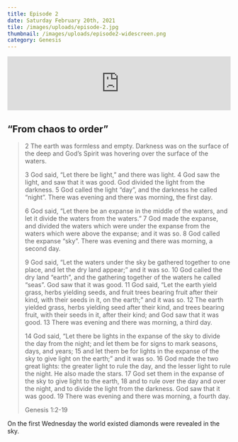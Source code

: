 ```yaml
---
title: Episode 2
date: Saturday February 20th, 2021
tile: /images/uploads/episode-2.jpg
thumbnail: /images/uploads/episode2-widescreen.png
category: Genesis
---
```

<iframe title="From order to chaos" height="122" width="100%" style="border: none;" scrolling="no" data-name="pb-iframe-player" src="https://www.podbean.com/media/player/p8kyt-fb5a13?from=pb6admin&download=1&version=1&auto=0&share=1&download=1&rtl=0&fonts=Helvetica&skin=1&pfauth=&btn-skin=107"></iframe>

## “From chaos to order”

> 2 The earth was formless and empty. Darkness was on the surface of the deep and God’s Spirit was hovering over the surface of the waters.
>
> 3 God said, “Let there be light,” and there was light. 4 God saw the light, and saw that it was good. God divided the light from the darkness. 5 God called the light “day”, and the darkness he called “night”. There was evening and there was morning, the first day.
>
> 6 God said, “Let there be an expanse in the middle of the waters, and let it divide the waters from the waters.” 7 God made the expanse, and divided the waters which were under the expanse from the waters which were above the expanse; and it was so. 8 God called the expanse “sky”. There was evening and there was morning, a second day.
>
> 9 God said, “Let the waters under the sky be gathered together to one place, and let the dry land appear;” and it was so. 10 God called the dry land “earth”, and the gathering together of the waters he called “seas”. God saw that it was good. 11 God said, “Let the earth yield grass, herbs yielding seeds, and fruit trees bearing fruit after their kind, with their seeds in it, on the earth;” and it was so. 12 The earth yielded grass, herbs yielding seed after their kind, and trees bearing fruit, with their seeds in it, after their kind; and God saw that it was good. 13 There was evening and there was morning, a third day.
>
> 14 God said, “Let there be lights in the expanse of the sky to divide the day from the night; and let them be for signs to mark seasons, days, and years; 15 and let them be for lights in the expanse of the sky to give light on the earth;” and it was so. 16 God made the two great lights: the greater light to rule the day, and the lesser light to rule the night. He also made the stars. 17 God set them in the expanse of the sky to give light to the earth, 18 and to rule over the day and over the night, and to divide the light from the darkness. God saw that it was good. 19 There was evening and there was morning, a fourth day.
>
>  Genesis 1:2-19

On the first Wednesday the world existed diamonds were revealed in the sky.